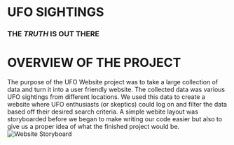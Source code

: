 
# UFO SIGHTINGS
### **THE _TRUTH_ IS OUT THERE**

# OVERVIEW OF THE PROJECT
The purpose of the UFO Website project was to take a large collection of data and turn it into a user friendly website. The collected data was various UFO sightings from different locations. We used this data to create a website where UFO enthusiasts (or skeptics) could log on and filter the data based off their desired search criteria. A simple webite layout was storyboarded before we began to make writing our code easier but also to give us a proper idea of what the finished project would be.
![Website Storyboard](https://myoctocat.com/assets/images/base-octocat.svg)

